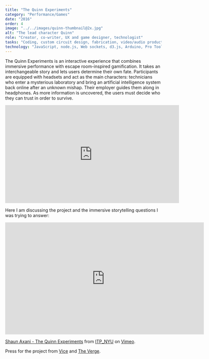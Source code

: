 ```yaml
---
title: "The Quinn Experiments"
category: "Performance/Games"
date: "2016"
order: 4
image: "../../images/quinn-thumbnail@2x.jpg"
alt: "The lead character Quinn"
role: "Creator, co-writer, UX and game designer, technologist"
tasks: "Coding, custom circuit design, fabrication, video/audio production, experiential designer"
technology: "JavaScript, node.js, Web sockets, d3.js, Arduino, Pro Tools, Premiere, Eagle, Othermill, Laser cutter, Neopixels, Bass transducers, fingerprint scanner"
---
```


The Quinn Experiments is an interactive experience that combines immersive performance with escape room-inspired gamification. It takes an interchangeable story and lets users determine their own fate. Participants are equipped with headsets and act as the main characters: technicians who enter a mysterious laboratory and bring an artificial intelligence system back online after an unknown mishap. Their employer guides them along in headphones. As more information is uncovered, the users must decide who they can trust in order to survive.

<div class="iframeWrapper">
<iframe width="560" height="315" src="https://www.youtube.com/embed/hlUx9WYrd_Y" frameborder="0" allow="accelerometer; autoplay; encrypted-media; gyroscope; picture-in-picture" allowfullscreen></iframe>
</div>

Here I am discussing the project and the immersive storytelling questions I was trying to answer:

<div class="iframeWrapper">
<iframe src="https://player.vimeo.com/video/166979127" width="640" height="360" frameborder="0" webkitallowfullscreen mozallowfullscreen allowfullscreen></iframe>
<p><a href="https://vimeo.com/166979127">Shaun Axani - The Quinn Experiments</a> from <a href="https://vimeo.com/itpred">ITP_NYU</a> on <a href="https://vimeo.com">Vimeo</a>.</p>
</div>

Press for the project from <a href="https://www.vice.com/en_us/article/8qv7y3/nyus-itp-spring-showcase-takes-on-the-future-of-interactive-tech-art">Vice</a> and <a href="https://www.theverge.com/2016/4/21/11477394/famous-deaths-vr-interactive-art-storyscapes-tribeca-2016">The Verge</a>.

